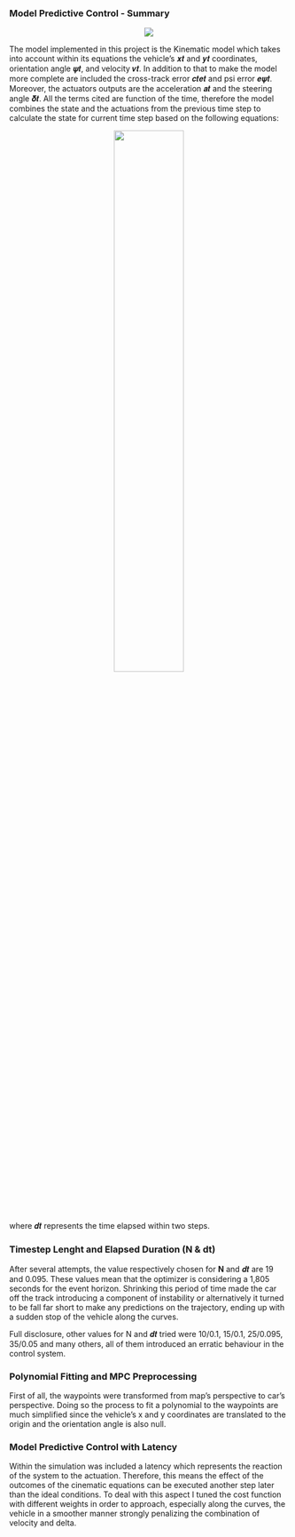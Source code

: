 
### Model Predictive Control - Summary

<p align="center">
  <img src="https://user-images.githubusercontent.com/29335742/223185115-44ee6fcb-8fc1-411f-acf7-abec14aaf36b.gif">
</p>

The model implemented in this project is the Kinematic model which takes into account within its
equations the vehicle’s 𝒙𝒕 and 𝒚𝒕 coordinates, orientation angle 𝝍𝒕, and velocity 𝒗𝒕. In addition to that to
make the model more complete are included the cross-track error 𝒄𝒕𝒆𝒕 and psi error 𝒆𝝍𝒕. Moreover, the
actuators outputs are the acceleration 𝒂𝒕 and the steering angle 𝜹𝒕. All the terms cited are function of the
time, therefore the model combines the state and the actuations from the previous time step to calculate
the state for current time step based on the following equations:

<p align="center">
  <img src="https://user-images.githubusercontent.com/29335742/223183576-e640df07-2a85-4d5f-ac46-e0ca2d2bd3c1.png" width="50%" height="50%">
</p>
where 𝒅𝒕 represents the time elapsed within two steps.

### Timestep Lenght and Elapsed Duration (N & dt)

After several attempts, the value respectively chosen for **N** and 𝒅𝒕 are 19 and 0.095. These values mean
that the optimizer is considering a 1,805 seconds for the event horizon. Shrinking this period of time made
the car off the track introducing a component of instability or alternatively it turned to be fall far short to
make any predictions on the trajectory, ending up with a sudden stop of the vehicle along the curves.

Full disclosure, other values for N and 𝒅𝒕 tried were 10/0.1, 15/0.1, 25/0.095, 35/0.05 and many others, all
of them introduced an erratic behaviour in the control system.


### Polynomial Fitting and MPC Preprocessing

First of all, the waypoints were transformed from map’s perspective to car’s perspective. Doing so the
process to fit a polynomial to the waypoints are much simplified since the vehicle’s x and y coordinates are
translated to the origin and the orientation angle is also null.

### Model Predictive Control with Latency

Within the simulation was included a latency which represents the reaction of the system to the actuation.
Therefore, this means the effect of the outcomes of the cinematic equations can be executed another step
later than the ideal conditions. To deal with this aspect I tuned the cost function with different weights in
order to approach, especially along the curves, the vehicle in a smoother manner strongly penalizing the
combination of velocity and delta.
